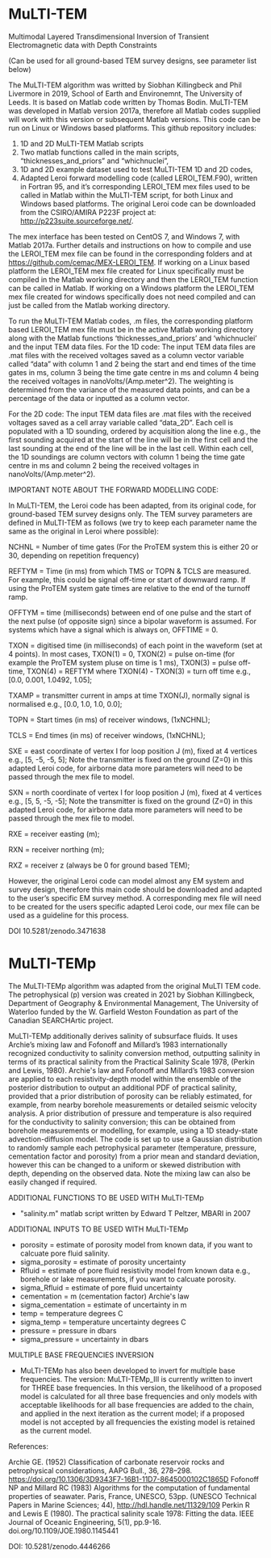 # MuLTI-TEM

Multimodal Layered Transdimensional Inversion of Transient Electromagnetic data with Depth Constraints

(Can be used for all ground-based TEM survey designs, see parameter list below)

The MuLTI-TEM algorithm was writted by Siobhan Killingbeck and Phil Livermore in 2019, School of Earth and Environemnt, The University of Leeds. It is based on Matlab code written by Thomas Bodin. MuLTI-TEM was developed in Matlab version 2017a, therefore all Matlab codes supplied will work with this version or subsequent Matlab versions. This code can be run on Linux or Windows based platforms. This github repository includes: 

1. 1D and 2D MuLTI-TEM Matlab scripts 
2. Two matlab functions called in the main scripts, “thicknesses_and_priors” and “whichnuclei”,
3. 1D and 2D example dataset used to test MuLTI-TEM 1D and 2D codes,
4. Adapted Leroi forward modelling code (called LEROI_TEM.F90), written in Fortran 95, and it’s corresponding LEROI_TEM mex files used to be called in Matlab within the MuLTI-TEM script, for both Linux and Windows based platforms. The original Leroi code can be downloaded from the CSIRO/AMIRA P223F project at: http://p223suite.sourceforge.net/.

The mex interface has been tested on CentOS 7, and Windows 7, with Matlab 2017a. Further details and instructions on how to compile and use the LEROI_TEM mex file can be found in the corresponding folders and at https://github.com/cemac/MEX-LEROI_TEM. If working on a Linux based platform the LEROI_TEM mex file created for Linux specifically must be compiled in the Matlab working directory and then the LEROI_TEM function can be called in Matlab. If working on a Windows platform the LEROI_TEM mex file created for windows specifically does not need compiled and can just be called from the Matlab working directory. 

To run the MuLTI-TEM Matlab codes, .m files, the corresponding platform based LEROI_TEM mex file must be in the active Matlab working directory along with the Matlab functions ‘thicknesses_and_priors’ and ‘whichnuclei’ and the input TEM data files.
For the 1D code: The input TEM data files are .mat files with the received voltages saved as a column vector variable called “data” with column 1 and 2 being the start and end times of the time gates in ms, column 3 being the time gate centre in ms and column 4 being the received voltages in nanoVolts/(Amp.meter^2). The weighting is determined from the variance of the measured data points, and can be a percentage of the data or inputted as a column vector.

For the 2D code: The input TEM data files are .mat files with the received voltages saved as a cell array variable called “data_2D”. Each cell is populated with a 1D sounding, ordered by acquisition along the line e.g., the first sounding acquired at the start of the line will be in the first cell and the last sounding at the end of the line will be in the last cell. Within each cell, the 1D soundings are column vectors with column 1 being the time gate centre in ms and column 2 being the received voltages in nanoVolts/(Amp.meter^2).

IMPORTANT NOTE ABOUT THE FORWARD MODELLING CODE: 

In MuLTI-TEM, the Leroi code has been adapted, from its original code, for ground-based TEM survey designs only.  The TEM survey parameters are defined in MuLTI-TEM as follows (we try to keep each parameter name the same as the original in Leroi where possible):

NCHNL = Number of time gates (For the ProTEM system this is either 20 or 30, depending on repetition frequency)

REFTYM = Time (in ms) from which TMS or TOPN & TCLS are measured. For example, this could be signal off-time or start of downward ramp. If using the ProTEM system gate times are relative to the end of the turnoff ramp. 

OFFTYM = time (milliseconds) between end of one pulse and the start of the next pulse (of opposite sign) since a bipolar waveform is assumed. For systems which have a signal which is always on, OFFTIME = 0.

TXON   = digitised time (in milliseconds) of each point in the waveform (set at 4 points). In most cases, TXON(1) = 0, TXON(2) = pulse on-time (for example the ProTEM system pluse on time is 1 ms), TXON(3) = pulse off-time, TXON(4) = REFTYM where TXON(4) - TXON(3) = turn off time e.g., [0.0, 0.001, 1.0492, 1.05];

TXAMP  = transmitter current in amps at time TXON(J), normally signal is normalised e.g., [0.0, 1.0, 1.0, 0.0];

TOPN   = Start times (in ms) of receiver windows, (1xNCHNL);

TCLS   = End times (in ms) of receiver windows, (1xNCHNL);

SXE    = east coordinate of vertex I for loop position J (m), fixed at 4 vertices e.g., [5, -5, -5, 5]; Note the transmitter is fixed on the ground (Z=0) in this adapted Leroi code, for airborne data more parameters will need to be passed through the mex file to model.

SXN    = north coordinate of vertex I for loop position J (m), fixed at 4 vertices e.g., [5, 5, -5, -5]; Note the transmitter is fixed on the ground (Z=0) in this adapted Leroi code, for airborne data more parameters will need to be passed through the mex file to model.

RXE    = receiver easting (m);

RXN    = receiver northing (m);

RXZ    = receiver z (always be 0 for ground based TEM);

However, the original Leroi code can model almost any EM system and survey design, therefore this main code should be downloaded and adapted to the user’s specific EM survey method. A corresponding mex file will need to be created for the users specific adapted Leroi code, our mex file can be used as a guideline for this process. 

DOI 10.5281/zenodo.3471638

# MuLTI-TEMp

The MuLTI-TEMp algorithm was adapted from the original MuLTI TEM code. The petrophysical (p) version was created in 2021 by Siobhan Killingbeck, Department of Geography & Environmental Management, The University of Waterloo funded by the W. Garfield Weston Foundation as part of the Canadian SEARCHArtic project. 

MuLTI-TEMp additionally derives salinity of subsurface fluids. It uses Archie’s mixing law and Fofonoff and Millard’s 1983 internationally recognized conductivity to salinity  conversion method, outputting salinity in terms of its practical salinity from the Practical Salinity Scale 1978, (Perkin and Lewis, 1980). Archie's law and Fofonoff and Millard’s 1983 conversion are applied to each resistivity-depth model within the ensemble of the posterior distribution to output an additional PDF of practical salinity, provided that a prior distribution of porosity can be reliably estimated, for example, from nearby borehole measurements or detailed seismic velocity analysis. A prior distribution of pressure and temperature is also required for the conductivity to salinity conversion; this can be obtained from borehole measurements or modelling, for example, using a 1D steady-state advection-diffusion model. The code is set up to use a Gaussian distribution to randomly sample each petrophysical parameter (temperature, pressure, cementation factor and porosity) from a prior mean and standard deviation, however this can be changed to a uniform or skewed distribution with depth, depending on the observed data. Note the mixing law can also be easily changed if required. 

ADDITIONAL FUNCTIONS TO BE USED WITH MuLTI-TEMp

* "salinity.m" matlab script written by Edward T Peltzer, MBARI in 2007

ADDITIONAL INPUTS TO BE USED WITH MuLTI-TEMp

* porosity = estimate of porosity model from known data, if you want to calcuate pore fluid salinity.
* sigma_porosity = estimate of porosity uncertainty
* Rfluid = estimate of pore fluid resistivity model from known data e.g., borehole or lake measurements, if you want to calcuate porosity.
* sigma_Rfluid = estimate of pore fluid uncertainty
* cementation = m (cementation factor) Archie's law
* sigma_cementation = estimate of uncertainty in m
* temp = temperature degrees C
* sigma_temp = temperature uncertainty degrees C
* pressure = pressure in dbars
* sigma_pressure = uncertainty in dbars

MULTIPLE BASE FREQUENCIES INVERSION
* MuLTI-TEMp has also been developed to invert for multiple base frequencies. The version: MuLTI-TEMp_III is currently written to invert for THREE base frequencies. In this version, the likelihood of a proposed model is calculated for all three base frequencies and only models with acceptable likelihoods for all base frequencies are added to the chain, and applied in the next iteration as the current model; if a proposed model is not accepted by all frequencies the existing model is retained as the current model.

References: 

Archie GE. (1952) Classification of carbonate reservoir rocks and petrophysical considerations, AAPG Bull., 36, 278–298. https://doi.org/10.1306/3D9343F7-16B1-11D7-8645000102C1865D
Fofonoff NP and Millard RC (1983) Algorithms for the computation of fundamental properties of seawater. Paris, France, UNESCO, 53pp. (UNESCO Technical Papers in Marine Sciences; 44), http://hdl.handle.net/11329/109 
Perkin R and Lewis E (1980). The practical salinity scale 1978: Fitting the data. IEEE Journal of Oceanic Engineering, 5(1), pp.9-16. doi.org/10.1109/JOE.1980.1145441

DOI: 10.5281/zenodo.4446266
